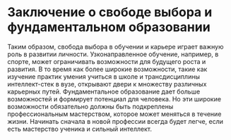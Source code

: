 # Заключение о свободе выбора и фундаментальном образовании

Таким образом, свобода выбора в обучении и карьере играет важную роль в развитии личности. Узконаправленное обучение, например, в спорте, может ограничивать возможности для будущего роста и развития. В то время как более широкие возможности, такие как изучение практик умения учиться в школе и трансдисциплины интеллект-стек в вузе, открывают двери к множеству различных карьерных путей. Фундаментальное образование дает больше возможностей и формирует потенциал для человека. Но эти широкие возможности обязательно должны быть подкреплены профессиональным мастерством, которое может меняться в течение жизни. Начинать сначала в новой профессии всегда будет легче, если есть мастерство ученика и сильный интеллект.
